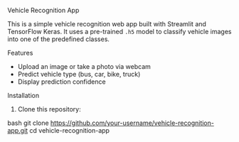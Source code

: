 Vehicle Recognition App

This is a simple vehicle recognition web app built with Streamlit and TensorFlow Keras. It uses a pre-trained `.h5` model to classify vehicle images into one of the predefined classes.

Features

- Upload an image or take a photo via webcam
- Predict vehicle type (bus, car, bike, truck)
- Display prediction confidence

Installation

1. Clone this repository:

bash
git clone https://github.com/your-username/vehicle-recognition-app.git
cd vehicle-recognition-app
